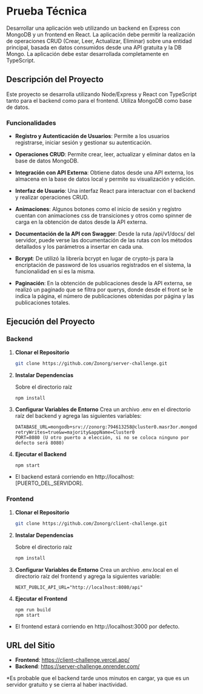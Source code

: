 # Prueba Técnica

Desarrollar una aplicación web utilizando un backend en Express con MongoDB y un frontend en React. La aplicación debe permitir la realización de operaciones CRUD (Crear, Leer, Actualizar, Eliminar) sobre una entidad principal, basada en datos consumidos desde una API gratuita y la DB Mongo. La aplicación debe estar desarrollada completamente en TypeScript.

## Descripción del Proyecto

Este proyecto se desarrolla utilizando Node/Express y React con TypeScript tanto para el backend como para el frontend. Utiliza MongoDB como base de datos.

### Funcionalidades

- **Registro y Autenticación de Usuarios**: Permite a los usuarios registrarse, iniciar sesión y gestionar su autenticación.

- **Operaciones CRUD**: Permite crear, leer, actualizar y eliminar datos en la base de datos MongoDB.

- **Integración con API Externa**: Obtiene datos desde una API externa, los almacena en la base de datos local y permite su visualización y edición.

- **Interfaz de Usuario**: Una interfaz React para interactuar con el backend y realizar operaciones CRUD.

- **Animaciones**: Algunos botones como el inicio de sesión y regístro cuentan con animaciones css de transiciones y otros como spinner de carga en la obtención de datos desde la API externa.

- **Documentación de la API con Swagger**: Desde la ruta /api/v1/docs/ del servidor, puede verse las documentación de las rutas con los métodos detallados y los parámetros a insertar en cada una.

- **Bcrypt**: De utilizó la librería bcrypt en lugar de crypto-js para la encriptación de password de los usuarios registrados en el sistema, la funcionalidad en sí es la misma.

- **Paginación**: En la obtención de publicaciones desde la API externa, se realizó un paginado que se filtra por querys, donde desde el front se le indica la página, el número de publicaciones obtenidas por página y las publicaciones totales.

## Ejecución del Proyecto

### Backend

1. **Clonar el Repositorio**

   ```bash
   git clone https://github.com/Zonorg/server-challenge.git
   ```

2. **Instalar Dependencias**

   Sobre el directorio raíz

   ```bash
   npm install
   ```

3. **Configurar Variables de Entorno**
   Crea un archivo .env en el directorio raíz del backend y agrega las siguientes variables:

    ```
   DATABASE_URL=mongodb+srv://zonorg:794613258@cluster0.masr3or.mongodb.net/practice?retryWrites=true&w=majority&appName=Cluster0
   PORT=8080 (U otro puerto a elección, si no se coloca ninguno por defecto será 8080)
   ```

4. **Ejecutar el Backend**
   ```
   npm start
   ```

- El backend estará corriendo en http://localhost:[PUERTO_DEL_SERVIDOR].

### Frontend

1. **Clonar el Repositorio**

   ```bash
   git clone https://github.com/Zonorg/client-challenge.git
   ```

2. **Instalar Dependencias**

   Sobre el directorio raíz

   ```bash
   npm install
   ```

3. **Configurar Variables de Entorno**
   Crea un archivo .env.local en el directorio raíz del frontend y agrega la siguientes variable:

    ```
   NEXT_PUBLIC_API_URL="http://localhost:8080/api"
   ```

4. **Ejecutar el Frontend**
   ```
   npm run build
   npm start
   ```

- El frontend estará corriendo en http://localhost:3000 por defecto.


## URL del Sitio

- **Frontend**: https://client-challenge.vercel.app/
- **Backend**: https://server-challenge.onrender.com/

*Es probable que el backend tarde unos minutos en cargar, ya que es un servidor gratuito y se cierra al haber inactividad.
